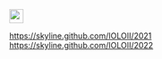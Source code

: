 <!-- ![](https://komarev.com/ghpvc/?username=IOLOII&color=blueviolet)    -->


<img src="https://media.giphy.com/media/hvRJCLFzcasrR4ia7z/giphy.gif" width="25px">


<!-- ![IOLOII's GitHub stats](https://github-readme-stats.vercel.app/api?username=IOLOII&show_icons=true) -->
<!-- [![Imaage](https://github.com/IOLOII/IOLOII/blob/master/image.png?raw=true)](https://github.com/IOLOII) -->

<!-- ![Metrics](https://metrics.lecoq.io/IOLOII?template=classic&config.timezone=Asia%2FShanghai) -->

<!-- ![IOLOII's Most used languages](https://github-readme-stats.vercel.app/api/top-langs?username=IOLOII&show_icons=true&count_private=true&theme=gotham) -->

<!-- ![IOLOII's Most used languages](https://github-readme-stats.vercel.app/api/top-langs/?username=IOLOII&layout=compact&hide_border=true&langs_count=10) -->


<https://skyline.github.com/IOLOII/2021>
<https://skyline.github.com/IOLOII/2022>

